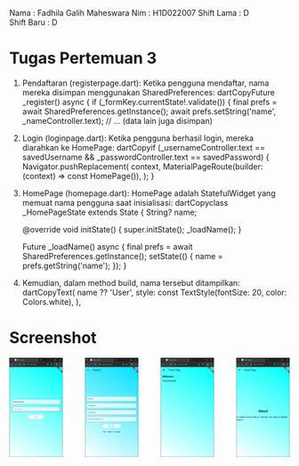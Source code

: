 Nama        : Fadhila Galih Maheswara
Nim         : H1D022007
Shift Lama  : D  
Shift Baru  : D

# Tugas Pertemuan 3
1. Pendaftaran (registerpage.dart):
    Ketika pengguna mendaftar, nama mereka disimpan menggunakan SharedPreferences:
    dartCopyFuture<void> _register() async {
    if (_formKey.currentState!.validate()) {
    final prefs = await SharedPreferences.getInstance();
    await prefs.setString('name', _nameController.text);
    // ... (data lain juga disimpan)

2. Login (loginpage.dart):
    Ketika pengguna berhasil login, mereka diarahkan ke HomePage:
    dartCopyif (_usernameController.text == savedUsername && _passwordController.text == savedPassword) {
    Navigator.pushReplacement(
    context,
    MaterialPageRoute(builder: (context) => const HomePage()),
    );
    }

3. HomePage (homepage.dart):
    HomePage adalah StatefulWidget yang memuat nama pengguna saat inisialisasi:
    dartCopyclass _HomePageState extends State<HomePage> {
    String? name;
    
    @override
    void initState() {
    super.initState();
    _loadName();
    }
    
    Future<void> _loadName() async {
    final prefs = await SharedPreferences.getInstance();
    setState(() {
    name = prefs.getString('name');
    });
    }

4. Kemudian, dalam method build, nama tersebut ditampilkan:
    dartCopyText(
    name ?? 'User',
    style: const TextStyle(fontSize: 20, color: Colors.white),
    ),

# Screenshot
<div style="display: flex; justify-content: space-between;">
  <img src="assets/Screenshot 2024-09-25 192730.png" width="19%" alt="Login Page">
  <img src="assets/Screenshot 2024-09-25 192906.png" width="19%" alt="Register Page">
  <img src="assets/Screenshot 2024-09-25 192926.png" width="19%" alt="Home Page">
  <img src="assets/Screenshot 2024-09-25 192932.png" width="19%" alt="About Page">
</div>